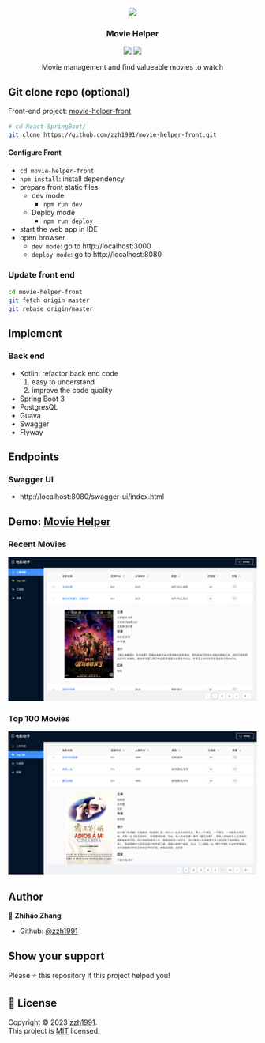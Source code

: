 <p align="center">
    <a href="http://movie.zzhpro.com">
        <img src="./src/main/resources/static/favicon.ico" width="152">
    </a>
    <h3 align="center">Movie Helper</h3>
    <p align="center">
        <a href="https://github.com/zzh1991/Movie-Helper/blob/master/LICENSE"><img src="https://img.shields.io/github/license/zzh1991/Movie-Helper.svg"></a>
        <a href="#"><img src="https://img.shields.io/github/languages/top/zzh1991/Movie-Helper.svg"></a>
    </p>
    <p align="center">
        Movie management and find valueable movies to watch<br>
    </p>
</p>

## Git clone repo (optional)
Front-end project: [movie-helper-front](https://github.com/zzh1991/movie-helper-front)

```bash
# cd React-SpringBoot/
git clone https://github.com/zzh1991/movie-helper-front.git
```

#### Configure Front

- `cd movie-helper-front`
- `npm install`: install dependency
- prepare front static files
  - dev mode
    - `npm run dev`
  - Deploy mode
    - `npm run deploy`
- start the web app in IDE
- open browser
  - `dev mode`: go to http://localhost:3000
  - `deploy mode`: go to http://localhost:8080

### Update front end

```bash
cd movie-helper-front
git fetch origin master
git rebase origin/master
```

## Implement
### Back end
- Kotlin: refactor back end code
    1. easy to understand
    2. improve the code quality
- Spring Boot 3
- PostgresQL
- Guava
- Swagger
- Flyway

## Endpoints

### Swagger UI

- http://localhost:8080/swagger-ui/index.html

## Demo: [Movie Helper](http://movie.zzhpro.com)
### Recent Movies
![Recent](pictures/recent-movie.png)
### Top 100 Movies
![Top](pictures/top-movie.png)

## Author

👤 **Zhihao Zhang**

- Github: [@zzh1991](https://github.com/zzh1991)

## Show your support

Please ⭐️ this repository if this project helped you!

## 📝 License

Copyright © 2023 [zzh1991](https://github.com/zzh1991).<br />
This project is [MIT](https://github.com/zzh1991/Movie-Helper/blob/master/LICENSE) licensed.
